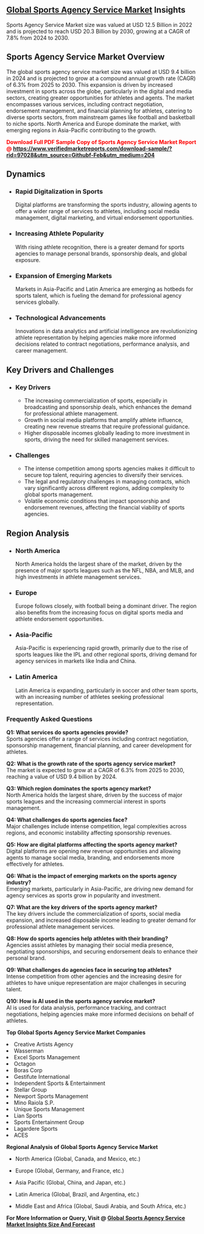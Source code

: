 <h2><a href="https://www.verifiedmarketreports.com/download-sample/?rid=97028&amp;utm_source=Githubf&amp;utm_medium=204" target="_blank">Global Sports Agency Service Market</a> Insights</h2><p>Sports Agency Service Market size was valued at USD 12.5 Billion in 2022 and is projected to reach USD 20.3 Billion by 2030, growing at a CAGR of 7.8% from 2024 to 2030.</p><p> <h2>Sports Agency Service Market Overview</h2> <p>The global sports agency service market size was valued at USD 9.4 billion in 2024 and is projected to grow at a compound annual growth rate (CAGR) of 6.3% from 2025 to 2030. This expansion is driven by increased investment in sports across the globe, particularly in the digital and media sectors, creating greater opportunities for athletes and agents. The market encompasses various services, including contract negotiation, endorsement management, and financial planning for athletes, catering to diverse sports sectors, from mainstream games like football and basketball to niche sports. North America and Europe dominate the market, with emerging regions in Asia-Pacific contributing to the growth.</p> <p><strong><p><span class=""><span style="color: #ff0000;"><strong>Download Full PDF Sample Copy of Sports Agency Service Market Report</strong> @ </span><a href="https://www.verifiedmarketreports.com/download-sample/?rid=97028&amp;utm_source=Githubf-Feb&amp;utm_medium=204" target="_blank">https://www.verifiedmarketreports.com/download-sample/?rid=97028&amp;utm_source=Githubf-Feb&amp;utm_medium=204</a></span></p></strong></p> <h2>Dynamics</h2> <ul> <li><h3>Rapid Digitalization in Sports</h3> Digital platforms are transforming the sports industry, allowing agents to offer a wider range of services to athletes, including social media management, digital marketing, and virtual endorsement opportunities.</li> <li><h3>Increasing Athlete Popularity</h3> With rising athlete recognition, there is a greater demand for sports agencies to manage personal brands, sponsorship deals, and global exposure.</li> <li><h3>Expansion of Emerging Markets</h3> Markets in Asia-Pacific and Latin America are emerging as hotbeds for sports talent, which is fueling the demand for professional agency services globally.</li> <li><h3>Technological Advancements</h3> Innovations in data analytics and artificial intelligence are revolutionizing athlete representation by helping agencies make more informed decisions related to contract negotiations, performance analysis, and career management.</li> </ul> <h2>Key Drivers and Challenges</h2> <ul> <li><h3>Key Drivers</h3> <ul> <li>The increasing commercialization of sports, especially in broadcasting and sponsorship deals, which enhances the demand for professional athlete management.</li> <li>Growth in social media platforms that amplify athlete influence, creating new revenue streams that require professional guidance.</li> <li>Higher disposable incomes globally leading to more investment in sports, driving the need for skilled management services.</li> </ul> </li> <li><h3>Challenges</h3> <ul> <li>The intense competition among sports agencies makes it difficult to secure top talent, requiring agencies to diversify their services.</li> <li>The legal and regulatory challenges in managing contracts, which vary significantly across different regions, adding complexity to global sports management.</li> <li>Volatile economic conditions that impact sponsorship and endorsement revenues, affecting the financial viability of sports agencies.</li> </ul> </li> </ul> <h2>Region Analysis</h2> <ul> <li><h3>North America</h3> North America holds the largest share of the market, driven by the presence of major sports leagues such as the NFL, NBA, and MLB, and high investments in athlete management services.</li> <li><h3>Europe</h3> Europe follows closely, with football being a dominant driver. The region also benefits from the increasing focus on digital sports media and athlete endorsement opportunities.</li> <li><h3>Asia-Pacific</h3> Asia-Pacific is experiencing rapid growth, primarily due to the rise of sports leagues like the IPL and other regional sports, driving demand for agency services in markets like India and China.</li> <li><h3>Latin America</h3> Latin America is expanding, particularly in soccer and other team sports, with an increasing number of athletes seeking professional representation.</li> </ul> <h3>Frequently Asked Questions</h3> <p><strong>Q1: What services do sports agencies provide?</strong><br> Sports agencies offer a range of services including contract negotiation, sponsorship management, financial planning, and career development for athletes.</p> <p><strong>Q2: What is the growth rate of the sports agency service market?</strong><br> The market is expected to grow at a CAGR of 6.3% from 2025 to 2030, reaching a value of USD 9.4 billion by 2024.</p> <p><strong>Q3: Which region dominates the sports agency market?</strong><br> North America holds the largest share, driven by the success of major sports leagues and the increasing commercial interest in sports management.</p> <p><strong>Q4: What challenges do sports agencies face?</strong><br> Major challenges include intense competition, legal complexities across regions, and economic instability affecting sponsorship revenues.</p> <p><strong>Q5: How are digital platforms affecting the sports agency market?</strong><br> Digital platforms are opening new revenue opportunities and allowing agents to manage social media, branding, and endorsements more effectively for athletes.</p> <p><strong>Q6: What is the impact of emerging markets on the sports agency industry?</strong><br> Emerging markets, particularly in Asia-Pacific, are driving new demand for agency services as sports grow in popularity and investment.</p> <p><strong>Q7: What are the key drivers of the sports agency market?</strong><br> The key drivers include the commercialization of sports, social media expansion, and increased disposable income leading to greater demand for professional athlete management services.</p> <p><strong>Q8: How do sports agencies help athletes with their branding?</strong><br> Agencies assist athletes by managing their social media presence, negotiating sponsorships, and securing endorsement deals to enhance their personal brand.</p> <p><strong>Q9: What challenges do agencies face in securing top athletes?</strong><br> Intense competition from other agencies and the increasing desire for athletes to have unique representation are major challenges in securing talent.</p> <p><strong>Q10: How is AI used in the sports agency service market?</strong><br> AI is used for data analysis, performance tracking, and contract negotiations, helping agencies make more informed decisions on behalf of athletes.</p> </p><p><strong>Top Global Sports Agency Service Market Companies</strong></p><div data-test-id=""><p><li>Creative Artists Agency</li><li> Wasserman</li><li> Excel Sports Management</li><li> Octagon</li><li> Boras Corp</li><li> Gestifute International</li><li> Independent Sports & Entertainment</li><li> Stellar Group</li><li> Newport Sports Management</li><li> Mino Raiola S.P.</li><li> Unique Sports Management</li><li> Lian Sports</li><li> Sports Entertainment Group</li><li> Lagardere Sports</li><li> ACES</li></p><div><strong>Regional Analysis of&nbsp;Global Sports Agency Service Market</strong></div><ul><li dir="ltr"><p dir="ltr">North America&nbsp;(Global, Canada, and Mexico, etc.)</p></li><li dir="ltr"><p dir="ltr">Europe (Global, Germany, and France, etc.)</p></li><li dir="ltr"><p dir="ltr">Asia Pacific&nbsp;(Global, China, and Japan, etc.)</p></li><li dir="ltr"><p dir="ltr">Latin America&nbsp;(Global, Brazil, and Argentina, etc.)</p></li><li dir="ltr">Middle East and Africa&nbsp;(Global, Saudi Arabia, and South Africa, etc.)</li></ul><p><strong>For More Information or Query, Visit @&nbsp;</strong><strong><a href="https://www.verifiedmarketreports.com/product/global-sports-agency-service-market-growth-status-and-outlook-2019-2024/?utm_source=Githubf&amp;utm_medium=204" target="_blank">Global Sports Agency Service Market Insights Size And Forecast</a></strong></p></div>

